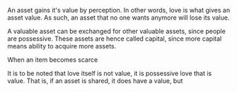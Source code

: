 An asset gains it's value by perception.
In other words, love is what gives an asset value.
As such, an asset that no one wants anymore will lose its value.

A valuable asset can be exchanged for other valuable assets, since people are possessive.
These assets are hence called capital, since more capital means ability to acquire more assets.

When an item becomes scarce

It is to be noted that love itself is not value, it is possessive love that is value.
That is, if an asset is shared, it does have a value, but